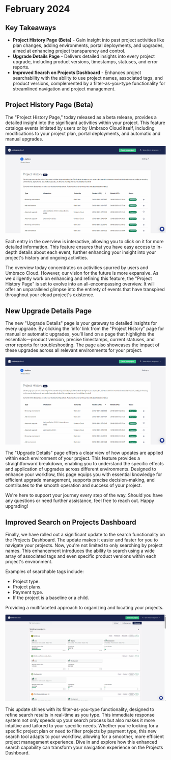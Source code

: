 # February 2024

## Key Takeaways

* **Project History Page (Beta)** - Gain insight into past project activities like plan changes, adding environments, portal deployments, and upgrades, aimed at enhancing project transparency and control.
* **Upgrade Details Page** - Delivers detailed insights into every project upgrade, including product versions, timestamps, statuses, and error reports.
* **Improved Search on Projects Dashboard** - Enhances project searchability with the ability to use project names, associated tags, and product versions, complemented by a filter-as-you-type functionality for streamlined navigation and project management.

## Project History Page (Beta)
The "Project History Page," today released as a beta release, provides a detailed insight into the significant activities within your project. This feature catalogs events initiated by users or by Umbraco Cloud itself, including modifications to your project plan, portal deployments, and automatic and manual upgrades.

![Project History Page](images/ProjectHistory.gif)

Each entry in the overview is interactive, allowing you to click on it for more detailed information. This feature ensures that you have easy access to in-depth details about each event, further enhancing your insight into your project's history and ongoing activities.

The overview today concentrates on activities spurred by users and Umbraco Cloud. However, our vision for the future is more expansive. As we diligently work on enhancing and refining this feature, the "Project History Page" is set to evolve into an all-encompassing overview. It will offer an unparalleled glimpse into the entirety of events that have transpired throughout your cloud project's existence.

## New Upgrade Details Page

The new "Upgrade Details" page is your gateway to detailed insights for every upgrade. By clicking the 'info' link from the "Project History" page for manual or automatic upgrades, you'll land on a page that highlights the essentials—product version, precise timestamps, current statuses, and error reports for troubleshooting. The page also showcases the impact of these upgrades across all relevant environments for your project.

![Upgrade Details Page](images/UpgradeDetailsPage.gif)

The "Upgrade Details" page offers a clear view of how updates are applied within each environment of your project. This feature provides a straightforward breakdown, enabling you to understand the specific effects and application of upgrades across different environments. Designed to enhance your workflow, this page equips you with essential knowledge for efficient upgrade management, supports precise decision-making, and contributes to the smooth operation and success of your project.

We're here to support your journey every step of the way. Should you have any questions or need further assistance, feel free to reach out. Happy upgrading!

## Improved Search on Projects Dashboard
Finally, we have rolled out a significant update to the search functionality on the Projects Dashboard. The update makes it easier and faster for you to navigate your projects. Now, you're not limited to only searching by project names. This enhancement introduces the ability to search using a wide array of associated tags and even specific product versions within each project's environment. 

Examples of searchable tags include:

* Project type.
* Project plans.
* Payment type. 
* If the project is a baseline or a child.

Providing a multifaceted approach to organizing and locating your projects.

![Improved Dashboard Search](images/DashboardSearch.gif)

This update shines with its filter-as-you-type functionality, designed to refine search results in real-time as you type. This immediate response system not only speeds up your search process but also makes it more intuitive and tailored to your specific needs. Whether you're looking for a specific project plan or need to filter projects by payment type, this new search tool adapts to your workflow, allowing for a smoother, more efficient project management experience. Dive in and explore how this enhanced search capability can transform your navigation experience on the Projects Dashboard.

